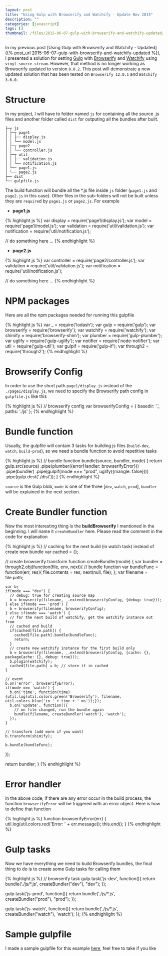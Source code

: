 ```yaml
---
layout: post
title: "Using Gulp with Browserify and Watchify - Update Nov 2015"
description: ""
categories: [javascript]
tags: []
thumbnail: /files/2015-06-07-gulp-with-browserify-and-watchify-updated/thumb.png
---
```



In my previous post
[Using Gulp with Browserify and Watchify - Updated]({% post_url 2015-06-07-gulp-with-browserify-and-watchify-updated %}),
I presented a solution for setting [Gulp](http://gulpjs.com/) with
[Browserify](http://browserify.org/) and
[Watchify](https://github.com/substack/watchify) using `vinyl-source-stream`.
However, that method is no longer working as Browserify updated to version
`8.0.2`. This post will demonstrate a new updated solution that has been tested
on `Browserify 12.0.1` and `Watchify 3.6.0`.

# Structure

In my project, I will have to folder named `js` for containing all the source
.js files and another folder called `dist` for outputing all the bundles after
built.

    ├─┬ js
    │ ├─┬ page1
    │ │ ├── display.js
    │ │ └── model.js
    │ ├─┬ page2
    │ │ └── controller.js
    │ ├─┬ util
    │ │ ├── validation.js
    │ │ └── notification.js
    │ └── page1.js
    │ └── page2.js
    ├── dist
    └── gulpfile.js

<!-- more -->

The build function will bundle all the \*.js file inside `js` folder (`page1.js`
and `page2.js` in this case). Other files in the sub-folders will not be built
unless they are `require`d by `page1.js` or `page2.js`. For example

- **page1.js**

{% highlight js %}
var display = require('page1/display.js');
var model = require('page1/model.js');
var validation = require('util/validation.js');
var notification = require('util/notification.js');

// do something here
...
{% endhighlight %}

- **page2.js**

{% highlight js %}
var controller = require('page2/controller.js');
var validation = require('util/validation.js');
var notification = require('util/notification.js');

// do something here
...
{% endhighlight %}

# NPM packages

Here are all the npm packages needed for running this gulpfile

{% highlight js %}
var _ = require('lodash');
var gulp = require('gulp');
var browserify = require('browserify');
var watchify = require('watchify');
var shimify = require('browserify-shim');
var plumber = require('gulp-plumber');
var uglify = require('gulp-uglify');
var notifier = require('node-notifier');
var util = require('gulp-util');
var gulpif = require('gulp-if');
var through2 = require('through2');
{% endhighlight %}

# Browserify Config

In order to use the short path `page1/display.js` instead of the
`./page1/display.js`, we need to specify the Browserify path config in
`gulpfile.js` like this

{% highlight js %}
// browserify config
var browserifyConfig = {
  basedir: '.',
  paths: './js'
};
{% endhighlight %}

# Bundle function

Usually, the gulpfile will contain 3 tasks for building js files (`build-dev`,
`watch`, `build-prod`), so we need a bundle function to avoid repetitive tasks

{% highlight js %}
// bundle
function bundle(source, bundler, mode) {
  return gulp.src(source)
    .pipe(plumber({errorHandler: browserifyError}))
    .pipe(bundler)
    .pipe(gulpif(mode === "prod", uglify({mangle: false})))
    .pipe(gulp.dest('./dist'));
}
{% endhighlight %}

`source` is the Gulp blob, `mode` is one of the three [`dev`, `watch`, `prod`],
`bundler` will be explained in the next section.

# Create Bundler function

Now the most interesting thing is the **buildBrowserify** I mentioned in the
beginning. I will name it `createBundler` here. Please read the comment in the
code for explanation

{% highlight js %}
// caching for the next build (in watch task) instead of create new bundle
var cached = {};

// create browserify transform
function createBundler(mode) {
  var bundler = through2.obj(function(file, env, next){
    // bundle function
    var bundleFunc = function(err, res){
      file.contents = res;
      next(null, file);
    };
    var filename = file.path;

    var b;
    if(mode === "dev") {
      // debug: true for creating source map
      b = browserify(filename, _.extend(browserifyConfig, {debug: true}));
    } else if(mode === 'prod') {
      b = browserify(filename, browserifyConfig);
    } else if(mode === 'watch') {
      // for the next build of watchify, get the watchify instance out from
      // cached and build
      if(cached[file.path]) {
        cached[file.path].bundle(bundleFunc);
        return;
      }
      // create new watchify instance for the first build only
      b = browserify(filename, _.extend(browserifyConfig, {cache: {}, packageCache: {}, debug: true}));
      b.plugin(watchify);
      cached[file.path] = b; // store it in cached
    }

    // event
    b.on('error', browserifyError);
    if(mode === 'watch') {
      b.on('time', function(time){util.log(util.colors.green('Browserify'), filename, util.colors.blue('in ' + time + ' ms'));});
      b.on('update', function(){
        // on file changed, run the bundle again
        bundle(filename, createBundler('watch'), 'watch');
      });
    }

    // transform (add more if you want)
    b.transform(shimify);

    b.bundle(bundleFunc);
  });

  return bundler;
}
{% endhighlight %}

# Error handler

In the above code, if there are any error occur in the build process, the
function `browserifyError` will be triggered with an error object. Here is how
to define that function

{% highlight js %}
function browserifyError(err) {
  util.log(util.colors.red('Error: ' + err.message));
  this.end();
}
{% endhighlight %}

# Gulp tasks

Now we have everything we need to build Browserify bundles, the final thing to
do is to create some Gulp tasks for calling them

{% highlight js %}
// browserify task
gulp.task('js-dev', function(){
  return bundle('./js/*.js', createBundler("dev"), "dev");
});

gulp.task('js-prod', function(){
  return bundle('./js/*.js', createBundler("prod"), "prod");
});

gulp.task('js-watch', function(){
  return bundle('./js/*.js', createBundler("watch"), 'watch');
});
{% endhighlight %}

# Sample gulpfile

I made a sample gulpfile for this example
[here](https://github.com/tmtxt/clojure-pedigree/blob/8ad8ce8a4c1f862a3919af1a7d44305cfbd61c8e/gulpfile.js#L35),
feel free to take if you like
